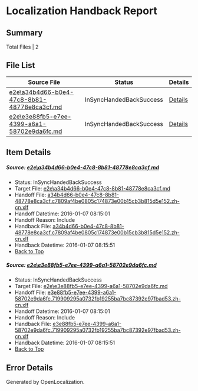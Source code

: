 # <a name='report-top'></a> Localization Handback Report

## Summary
 Total Files | 2

## File List
 Source File | Status | Details 
 ----------- | ------ | ------- 
 [e2e\a34b4d66-b0e4-47c8-8b81-48778e8ca3cf.md](https://github.com/OpenLocalizationTest/oltest/blob/972cf8d2dfb16fb0a768fad1b8a67c04053f5b08/e2e/a34b4d66-b0e4-47c8-8b81-48778e8ca3cf.md) | InSyncHandedBackSuccess | [Details](#e317072c63a8317e0dc643ba73a46202bb10bb171)
 [e2e\e3e88fb5-e7ee-4399-a6a1-58702e9da6fc.md](https://github.com/OpenLocalizationTest/oltest/blob/972cf8d2dfb16fb0a768fad1b8a67c04053f5b08/e2e/e3e88fb5-e7ee-4399-a6a1-58702e9da6fc.md) | InSyncHandedBackSuccess | [Details](#623b4ec50abce89b6221e843d1442bbfec18dbdb2)

## Item Details
##### <a name='e317072c63a8317e0dc643ba73a46202bb10bb171'></a> Source: [e2e\a34b4d66-b0e4-47c8-8b81-48778e8ca3cf.md](https://github.com/OpenLocalizationTest/oltest/blob/972cf8d2dfb16fb0a768fad1b8a67c04053f5b08/e2e/a34b4d66-b0e4-47c8-8b81-48778e8ca3cf.md)
* Status: InSyncHandedBackSuccess
* Target File: [e2e\a34b4d66-b0e4-47c8-8b81-48778e8ca3cf.md](https://github.com/OpenLocalizationTestOrg/oltest.zh-cn/blob/2de9a0ce64005a4b242e6136a966d5969269bc78/e2e/a34b4d66-b0e4-47c8-8b81-48778e8ca3cf.md)
* Handoff File: [a34b4d66-b0e4-47c8-8b81-48778e8ca3cf.c7809af4be0805c174873e00b15cb3b815d5e152.zh-cn.xlf](https://github.com/OpenLocalizationTestOrg/olhandoff/blob/6e76ba1c04971558e476b2f410953a8fb08359be/ol-handoff/OpenLocalizationTestOrg/oltest.zh-cn/yufeih/a34b4d66-b0e4-47c8-8b81-48778e8ca3cf.c7809af4be0805c174873e00b15cb3b815d5e152.zh-cn.xlf)
* Handoff Datetime: 2016-01-07 08:15:01
* Handoff Reason: Include
* Handback File: [a34b4d66-b0e4-47c8-8b81-48778e8ca3cf.c7809af4be0805c174873e00b15cb3b815d5e152.zh-cn.xlf](https://github.com/OpenLocalizationTestOrg/olhandback/blob/83854d2707c2d64395a2aec0c052565ce966410c/ol-handback/OpenLocalizationTestOrg/oltest.zh-cn/yufeih/a34b4d66-b0e4-47c8-8b81-48778e8ca3cf.c7809af4be0805c174873e00b15cb3b815d5e152.zh-cn.xlf)
* Handback Datetime: 2016-01-07 08:15:51
* [Back to Top](#report-top)

##### <a name='623b4ec50abce89b6221e843d1442bbfec18dbdb2'></a> Source: [e2e\e3e88fb5-e7ee-4399-a6a1-58702e9da6fc.md](https://github.com/OpenLocalizationTest/oltest/blob/972cf8d2dfb16fb0a768fad1b8a67c04053f5b08/e2e/e3e88fb5-e7ee-4399-a6a1-58702e9da6fc.md)
* Status: InSyncHandedBackSuccess
* Target File: [e2e\e3e88fb5-e7ee-4399-a6a1-58702e9da6fc.md](https://github.com/OpenLocalizationTestOrg/oltest.zh-cn/blob/2de9a0ce64005a4b242e6136a966d5969269bc78/e2e/e3e88fb5-e7ee-4399-a6a1-58702e9da6fc.md)
* Handoff File: [e3e88fb5-e7ee-4399-a6a1-58702e9da6fc.719909295a0732fb19255ba7bc87392e97fbad53.zh-cn.xlf](https://github.com/OpenLocalizationTestOrg/olhandoff/blob/6e76ba1c04971558e476b2f410953a8fb08359be/ol-handoff/OpenLocalizationTestOrg/oltest.zh-cn/yufeih/e3e88fb5-e7ee-4399-a6a1-58702e9da6fc.719909295a0732fb19255ba7bc87392e97fbad53.zh-cn.xlf)
* Handoff Datetime: 2016-01-07 08:15:01
* Handoff Reason: Include
* Handback File: [e3e88fb5-e7ee-4399-a6a1-58702e9da6fc.719909295a0732fb19255ba7bc87392e97fbad53.zh-cn.xlf](https://github.com/OpenLocalizationTestOrg/olhandback/blob/83854d2707c2d64395a2aec0c052565ce966410c/ol-handback/OpenLocalizationTestOrg/oltest.zh-cn/yufeih/e3e88fb5-e7ee-4399-a6a1-58702e9da6fc.719909295a0732fb19255ba7bc87392e97fbad53.zh-cn.xlf)
* Handback Datetime: 2016-01-07 08:15:51
* [Back to Top](#report-top)


## Error Details

Generated by OpenLocalization.
